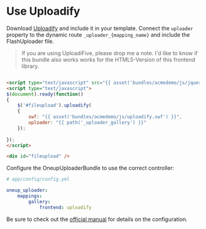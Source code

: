 Use Uploadify
=============

Download [Uploadify](http://www.uploadify.com/download/) and include it in your template. Connect the `uploader` property to the dynamic route `_uploader_{mapping_name}` and include the FlashUploader file.

> If you are using UploadiFive, please drop me a note. I'd like to know if this bundle also works works for the HTML5-Version of this frontend library.

```html

<script type="text/javascript" src="{{ asset('bundles/acmedemo/js/jquery.uploadify.js') }}"></script>
<script type="text/javascript">
$(document).ready(function()
{
    $('#fileupload').uploadify(
    {
        swf: "{{ asset('bundles/acmedemo/js/uploadify.swf') }}",
        uploader: "{{ path('_uploader_gallery') }}"
    });
    
});
</script>

<div id="fileupload" />
```

Configure the OneupUploaderBundle to use the correct controller:

```yaml
# app/config/config.yml

oneup_uploader:
    mappings:
        gallery:
            frontend: uploadify
```

Be sure to check out the [official manual](http://www.uploadify.com/documentation/) for details on the configuration.
